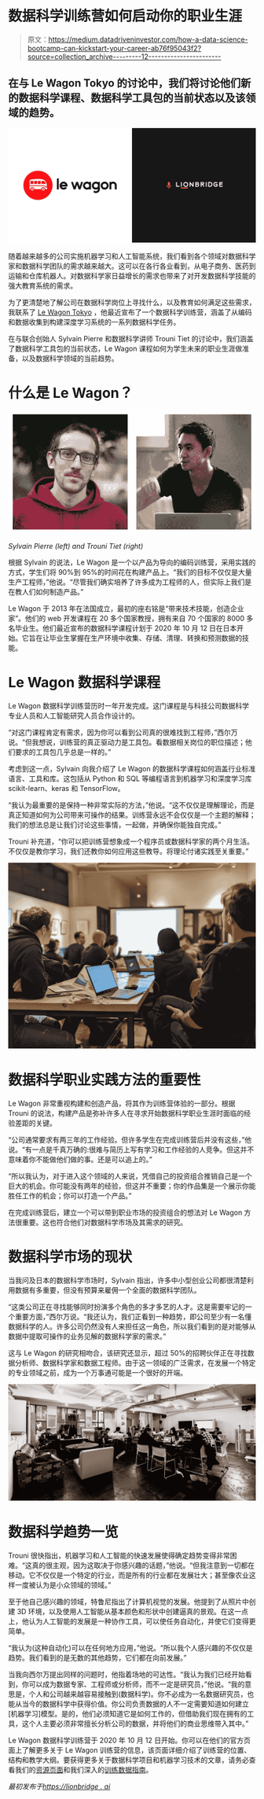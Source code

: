 # 数据科学训练营如何启动你的职业生涯

> 原文：<https://medium.datadriveninvestor.com/how-a-data-science-bootcamp-can-kickstart-your-career-ab76f95043f2?source=collection_archive---------12----------------------->

## 在与 Le Wagon Tokyo 的讨论中，我们将讨论他们新的数据科学课程、数据科学工具包的当前状态以及该领域的趋势。

![](img/236a0821b97c01f606e702e5af862305.png)

随着越来越多的公司实施机器学习和人工智能系统，我们看到各个领域对数据科学家和数据科学团队的需求越来越大。这可以在各行各业看到，从电子商务、医药到运输和仓库机器人。对数据科学家日益增长的需求也带来了对开发数据科学技能的强大教育系统的需求。

为了更清楚地了解公司在数据科学岗位上寻找什么，以及教育如何满足这些需求，我联系了 [Le Wagon Tokyo](https://www.lewagon.com/) ，他最近宣布了一个数据科学训练营，涵盖了从编码和数据收集到构建深度学习系统的一系列数据科学任务。

在与联合创始人 Sylvain Pierre 和数据科学讲师 Trouni Tiet 的讨论中，我们涵盖了数据科学工具包的当前状态，Le Wagon 课程如何为学生未来的职业生涯做准备，以及数据科学领域的当前趋势。

# 什么是 Le Wagon？

![](img/9324b80d5ca263d55d528648b76c2dd3.png)

*Sylvain Pierre (left) and Trouni Tiet (right)*

根据 Sylvain 的说法，Le Wagon 是一个以产品为导向的编码训练营，采用实践的方式，学生们将 90%到 95%的时间花在构建产品上。“我们的目标不仅仅是大量生产工程师，”他说。“尽管我们确实培养了许多成为工程师的人，但实际上我们是在教人们如何制造产品。”

Le Wagon 于 2013 年在法国成立，最初的座右铭是“带来技术技能，创造企业家”。他们的 web 开发课程在 20 多个国家教授，拥有来自 70 个国家的 8000 多名毕业生。他们最近宣布的数据科学课程计划于 2020 年 10 月 12 日在日本开始。它旨在让毕业生掌握在生产环境中收集、存储、清理、转换和预测数据的技能。

# Le Wagon 数据科学课程

Le Wagon 数据科学训练营历时一年开发完成。这门课程是与科技公司数据科学专业人员和人工智能研究人员合作设计的。

“对这门课程肯定有需求，因为你可以看到公司真的很难找到工程师，”西尔万说。“但我想说，训练营的真正驱动力是工具包。看数据相关岗位的职位描述；他们要求的工具包几乎总是一样的。”

考虑到这一点，Sylvain 向我介绍了 Le Wagon 的数据科学课程如何涵盖行业标准语言、工具和库。这包括从 Python 和 SQL 等编程语言到机器学习和深度学习库 scikit-learn、keras 和 TensorFlow。

“我认为最重要的是保持一种非常实际的方法，”他说。“这不仅仅是理解理论，而是真正知道如何为公司带来可操作的结果。训练营永远不会仅仅是一个主题的解释；我们的想法总是让我们讨论这些事情，一起做，并确保你能独自完成。”

Trouni 补充道，“你可以把训练营想象成一个程序员或数据科学家的两个月生活。不仅仅是教你学习，我们还教你如何应用这些教导。将理论付诸实践至关重要。”

![](img/ed4f700f012c6fc0d8f9d5af0a86126c.png)

# 数据科学职业实践方法的重要性

Le Wagon 非常重视构建和创造产品，将其作为训练营体验的一部分。根据 Trouni 的说法，构建产品是弥补许多人在寻求开始数据科学职业生涯时面临的经验差距的关键。

“公司通常要求有两三年的工作经验。但许多学生在完成训练营后并没有这些，”他说。“有一点是千真万确的:很难与简历上写有学习和工作经验的人竞争。但这并不意味着你不能做他们做的事。还是可以追上的。”

“所以我认为，对于进入这个领域的人来说，凭借自己的投资组合推销自己是一个巨大的机会。你可能没有两年的经验，但这并不重要；你的作品集是一个展示你能胜任工作的机会；你可以打造一个产品。”

在完成训练营后，建立一个可以带到职业市场的投资组合的想法对 Le Wagon 方法很重要。这也符合他们对数据科学市场及其需求的研究。

# 数据科学市场的现状

当我问及日本的数据科学市场时，Sylvain 指出，许多中小型创业公司都很清楚利用数据有多重要，但没有预算来雇佣一个全面的数据科学团队。

“这类公司正在寻找能够同时扮演多个角色的多才多艺的人才。这是需要牢记的一个重要方面，”西尔万说。“我还认为，我们正看到一种趋势，即公司至少有一名懂数据科学的人。许多公司仍然没有人来担任这一角色，所以我们看到的是对能够从数据中提取可操作的业务见解的数据科学家的需求。”

这与 Le Wagon 的研究相吻合，该研究还显示，超过 50%的招聘伙伴正在寻找数据分析师、数据科学家和数据工程师。由于这一领域的广泛需求，在发展一个特定的专业领域之前，成为一个万事通可能是一个很好的开端。

![](img/27c80c2adeab846bb463ba7e426110c0.png)

# 数据科学趋势一览

Trouni 很快指出，机器学习和人工智能的快速发展使得确定趋势变得非常困难。“这真的很主观，因为这取决于你感兴趣的话题，”他说。“但我注意到一切都在移动。它不仅仅是一个特定的行业，而是所有的行业都在发展壮大；甚至像农业这样一度被认为是小众领域的领域。”

至于他自己感兴趣的领域，特鲁尼指出了计算机视觉的发展。他提到了从照片中创建 3D 环境，以及使用人工智能从基本颜色和形状中创建逼真的景观。在这一点上，他认为人工智能的发展是一种协作工具，可以使任务自动化，并使它们变得更简单。

“我认为(这种自动化)可以在任何地方应用，”他说。“所以我个人感兴趣的不仅仅是趋势。我们看到的是无数的其他趋势，它们都在向前发展。”

当我向西尔万提出同样的问题时，他指着场地的可达性。“我认为我们已经开始看到，你可以成为数据专家、工程师或分析师，而不一定是研究员，”他说。“我的意思是，个人和公司越来越容易接触到(数据科学)。你不必成为一名数据研究员，也能从当今的数据科学中获得价值。你公司负责数据的人不一定需要知道如何建立[机器学习]模型。是的，他们必须知道它是如何工作的，但借助我们现在拥有的工具，这个人主要必须非常擅长分析公司的数据，并将他们的商业思维带入其中。”

Le Wagon 数据科学训练营于 2020 年 10 月 12 日开始。你可以在他们的官方页面上了解更多关于 Le Wagon 训练营的信息，该页面详细介绍了训练营的位置、结构和教学大纲。要获得更多关于数据科学项目和机器学习技术的文章，请务必查看我们的[资源页面](https://lionbridge.ai/resources/)和我们深入的[训练数据指南](https://lionbridge.ai/training-data-guide/)。

*最初发布于*[*https://lionbridge . ai*](https://lionbridge.ai/articles/how-a-data-science-bootcamp-can-kickstart-your-career/)